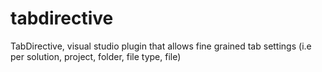 tabdirective
============

TabDirective, visual studio plugin that allows fine grained tab settings (i.e per solution, project, folder, file type, file)